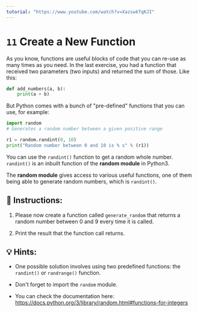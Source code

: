 ```yaml
---
tutorial: "https://www.youtube.com/watch?v=XazswkTqKJI"
---
```


# `11` Create a New Function

As you know, functions are useful blocks of code that you can re-use as many times as you need. In the last exercise, you had a function that received two parameters (two inputs) and returned the sum of those. Like this:

```py
def add_numbers(a, b):
    print(a + b)
```

But Python comes with a bunch of "pre-defined" functions that you can use, for example:

```py
import random
# Generates a random number between a given positive range

r1 = random.randint(0, 10)
print("Random number between 0 and 10 is % s" % (r1))
```

You can use the `randint()` function to get a random whole number. `randint()` is an inbuilt function of the **random module** in Python3. 

The **random module** gives access to various useful functions, one of them being able to generate random numbers, which is `randint()`.

## 📝 Instructions:

1. Please now create a function called `generate_random` that returns a random number between 0 and 9 every time it is called.

2. Print the result that the function call returns. 

## 💡 Hints:

+ One possible solution involves using two predefined functions: the `randint()` or `randrange()` function.

+ Don't forget to import the `random` module.

+ You can check the documentation here: https://docs.python.org/3/library/random.html#functions-for-integers
